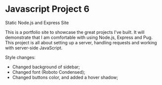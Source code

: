 # Javascript Project 6
 Static Node.js and Express Site

 This is a portfolio site to showcase the great projects I've built. It will demonstrate that I am comfortable with using Node.js, Express and Pug. This project is all about setting up a server, handling requests and working with server-side JavaScript.

 Style changes:
 
 - Changed background of sidebar;
 - Changed font (Roboto Condensed);
 - Changed buttons color, and added a hover shadow;
